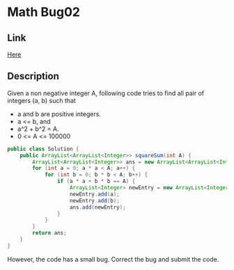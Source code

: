 # Math Bug02

## Link

[Here](https://www.interviewbit.com/problems/mathbug02/)

## Description

Given a non negative integer A, following code tries to find all pair of integers (a, b) such that

* a and b are positive integers.
* a <= b, and
* a^2 + b^2 = A.
* 0 <= A <= 100000

```Java
public class Solution {
    public ArrayList<ArrayList<Integer>> squareSum(int A) {
        ArrayList<ArrayList<Integer>> ans = new ArrayList<ArrayList<Integer>>();
        for (int a = 0; a * a < A; a++) {
            for (int b = 0; b * b < A; b++) {
                if (a * a + b * b == A) {
                    ArrayList<Integer> newEntry = new ArrayList<Integer>();
                    newEntry.add(a);
                    newEntry.add(b);
                    ans.add(newEntry);
                }
            }
        }
        return ans;
    }
}
```

However, the code has a small bug. Correct the bug and submit the code.